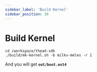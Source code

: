 ```yaml
---
sidebar_label: 'Build Kernel'
sidebar_position: 30
---
```


# Build Kernel

```
cd /workspace/thead-sdk
./build/mk-kernel.sh -b milkv-meles -r 1
```

And you will get **`out/boot.ext4`**